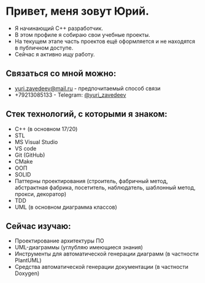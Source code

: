 # Привет, меня зовут Юрий.

* Я начинающий C++ разработчик.
* В этом профиле я собираю свои учебные проекты.
* На текущем этапе часть проектов ещё оформляется и не находятся в публичном доступе.
* Сейчас я активно ищу работу.

## Связаться со мной можно:
* [yuri.zavedeev@mail.ru](mailto:yuri.zavedeev@mail.ru) - предпочитаемый способ связи
* +79213085133 - Telegram: [@yuri_zavedeev](https://t.me/yuri_zavedeev)

## Стек технологий, с которыми я знаком:

* C++ (в основном 17/20)
* STL
* MS Visual Studio
* VS code
* Git (GitHub)
* CMake
* ООП
* SOLID
* Паттерны проектирования (строитель, фабричный метод, абстрактная фабрика, посетитель, наблюдатель, шаблонный метод, прокси, декоратор)
* TDD
* UML (в основном диаграмма классов)

## Сейчас изучаю:

* Проектирование архитектуры ПО
* UML-диаграммы (углубляю имеющиеся знания)
* Инструменты для автоматической генерации диаграмм (в частности PlantUML)
* Средства автоматической генерации документации (в частности Doxygen)
